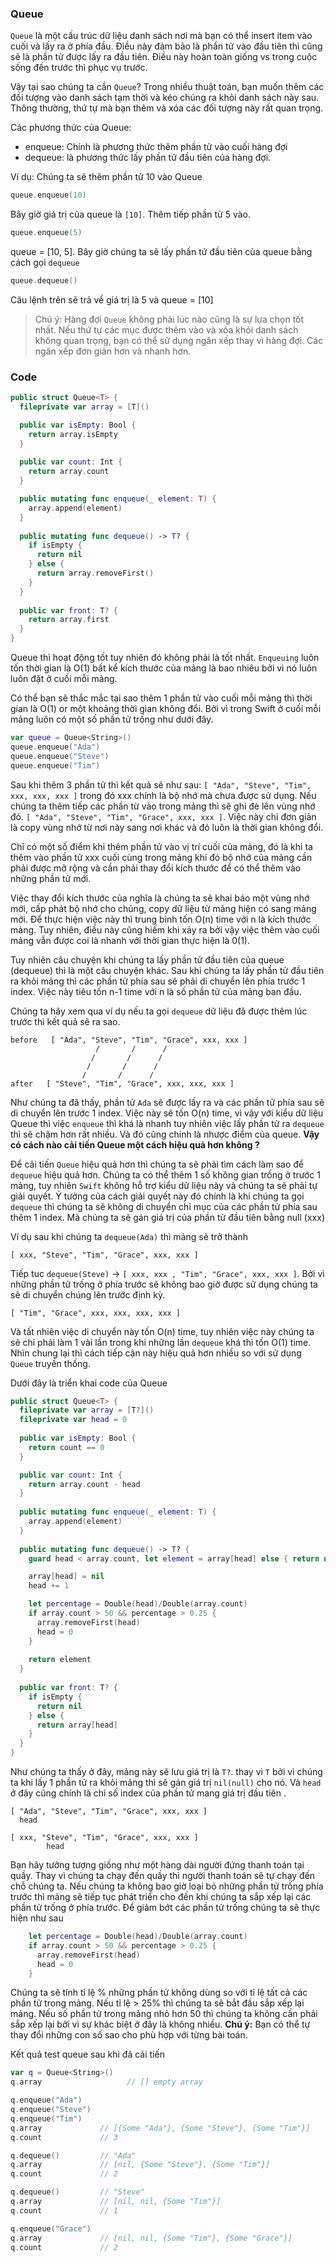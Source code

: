 ### Queue 
`Queue` là một cấu trúc dữ liệu danh sách nơi mà bạn có thể insert item vào cuối và lấy ra ở phía đầu. Điều này đảm bảo là phần tử vào đầu tiên thì cũng sẽ là phần tử được lấy ra đầu tiên. Điều này hoàn toàn giống vs trong cuộc sống đến trước thì phục vụ trước.

Vậy tại sao chúng ta cần `Queue`? Trong nhiều thuật toán, bạn muốn thêm các đối tượng vào danh sách tạm thời và kéo chúng ra khỏi danh sách này sau. Thông thường, thứ tự mà bạn thêm và xóa các đối tượng này rất quan trọng.

Các phương thức của Queue:
- enqueue: Chính là phương thức thêm phần tử vào cuối hàng đợi 
- dequeue: là phương thức lấy phần tử đầu tiên của hàng đợi. 

Ví dụ: Chúng ta sẽ thêm phần tử 10 vào Queue

```swift 
queue.enqueue(10)
```

Bây giờ giá trị của queue là `[10]`. Thêm tiếp phần tử 5 vào.

```swift 
queue.enqueue(5)
```

queue = [10, 5]. Bây giờ chúng ta sẽ lấy phần tử đầu tiên của queue bằng cách gọi `dequeue`

```swift
queue.dequeue()
```
Câu lệnh trên sẽ trả về giá trị là 5 và queue = [10]


> Chú ý: Hàng đợi `Queue` không phải lúc nào cũng là sự lựa chọn tốt nhất. Nếu thứ tự các mục được thêm vào và xóa khỏi danh sách không quan trọng, bạn có thể sử dụng ngăn xếp thay vì hàng đợi. Các ngăn xếp đơn giản hơn và nhanh hơn.

### Code 

```swift 
public struct Queue<T> {
  fileprivate var array = [T]()

  public var isEmpty: Bool {
    return array.isEmpty
  }
  
  public var count: Int {
    return array.count
  }

  public mutating func enqueue(_ element: T) {
    array.append(element)
  }
  
  public mutating func dequeue() -> T? {
    if isEmpty {
      return nil
    } else {
      return array.removeFirst()
    }
  }
  
  public var front: T? {
    return array.first
  }
}
```

Queue thì hoạt động tốt tuy nhiên đó không phải là tốt nhất.
`Enqueuing` luôn tốn thời gian là O(1) bất kể kích thước của mảng là bao nhiêu bởi vì nó luôn luôn đặt ở cuối mỗi mảng.

Có thể bạn sẽ thắc mắc tại sao thêm 1 phần tử vào cuối mỗi mảng thì thời gian là O(1) or một khoảng thời gian không đổi. Bởi vì trong Swift ở cuối mỗi mảng luôn có một số phần tử trống như dưới đây.

```swift
var queue = Queue<String>()
queue.enqueue("Ada")
queue.enqueue("Steve")
queue.enqueue("Tim")
```
Sau khi thêm 3 phần tử thì kết quả sẽ như sau: `[ "Ada", "Steve", "Tim", xxx, xxx, xxx ]` trong đó xxx chính là bộ nhớ mà chưa được sử dụng. Nếu chúng ta thêm tiếp các phần từ vào trong mảng thì sẽ ghi đè lên vùng nhớ đó.  `[ "Ada", "Steve", "Tim", "Grace", xxx, xxx ]`. Việc này chỉ đơn giản là copy vùng nhớ từ nơi này sang nơi khác và đó luôn là thời gian không đổi.

Chỉ có một số điểm khi thêm phần tử vào vị trí cuối của mảng, đó là khi ta thêm vào phần tử xxx cuối cùng trong mảng khi đó bộ nhớ của mảng cần phải được mở rộng và cần phải thay đổi kích thước để có thể thêm vào những phần tử mới.

Việc thay đổi kích thước của nghĩa là chúng ta sẽ khai báo một vùng nhớ mới, cấp phát bộ nhớ cho chúng, copy dữ liệu từ mảng hiện có sang mảng mới. Để thực hiện việc này thì trung bình tốn O(n) time với n là kích thước mảng. Tuy nhiên, điều này cũng hiếm khi xảy ra bởi vậy việc thêm vào cuối mảng vẫn được coi là nhanh với thời gian thực hiện là 0(1).

Tuy nhiên câu chuyện khi chúng ta lấy phần tử đầu tiên của queue (dequeue) thì là một câu chuyện khác. Sau khi chúng ta lấy phần tử đầu tiên ra khỏi mảng thì các phần tử phía sau sẽ phải di chuyển lên phía trước 1 index. Việc này tiêu tốn n-1 time với n là số phần tử của mảng ban đầu. 

Chúng ta hãy xem qua ví dụ nếu ta gọi `dequeue` dữ liệu đã được thêm lúc trước thì kết quả sẽ ra sao.

```
before   [ "Ada", "Steve", "Tim", "Grace", xxx, xxx ]
                   /       /      /
                  /       /      /
                 /       /      /
                /       /      /
after   [ "Steve", "Tim", "Grace", xxx, xxx, xxx ]
```

Như chúng ta đã thấy, phần tử `Ada` sẽ được lấy ra và các phần tử phía sau sẽ di chuyển lên trước 1 index. Việc này sẽ tốn O(n) time, vì vậy với kiểu dữ liệu Queue thì việc `enqueue` thì khá là nhanh tuy nhiên việc lấy phần tử ra `dequeue` thì sẽ chậm hơn rất nhiều. Và đó cũng chính là nhược điểm của queue.
**Vậy có cách nào cải tiến Queue một cách hiệu quả hơn không ?**

Để cải tiến `Queue` hiệu quả hơn thì chúng ta sẽ phải tìm cách làm sao để `dequeue` hiệu quả hơn. Chúng ta có thể thêm 1 số không gian trống ở trước 1 mảng, tuy nhiên `Swift` không hỗ trợ kiểu dữ liệu này và chúng ta sẽ phải tự giải quyết.
Ý tưởng của cách giải quyết này đó chính là khi chúng ta gọi `dequeue` thì chúng ta sẽ không di chuyển chỉ mục của các phần tử phía sau thêm 1 index. Mà chúng ta sẽ gán giá trị của phần tử đầu tiên bằng null (xxx)


Ví dụ sau khi chúng ta `dequeue(Ada)` thì mảng sẽ trở thành 

```
[ xxx, "Steve", "Tim", "Grace", xxx, xxx ]
```
Tiếp tuc `dequeue(Steve)` -> `[ xxx, xxx , "Tim", "Grace", xxx, xxx ]`.
Bởi vì những phần tử trống ở phía trước sẽ không bao giờ được sử dụng chúng ta sẽ di chuyển chúng lên trước định kỳ. 

```
[ "Tim", "Grace", xxx, xxx, xxx, xxx ]
```
Và tất nhiên việc di chuyển này tốn O(n) time, tuy nhiên việc này chúng ta sẽ chỉ phải làm 1 vài lần trong khi những lần `dequeue` khá thì tốn O(1) time. Nhìn chung lại thì cách tiếp cận này hiệu quả hơn nhiều so với sử dụng `Queue` truyền thống.

Dưới đây là triển khai code của Queue
```swift
public struct Queue<T> {
  fileprivate var array = [T?]()
  fileprivate var head = 0
  
  public var isEmpty: Bool {
    return count == 0
  }

  public var count: Int {
    return array.count - head
  }
  
  public mutating func enqueue(_ element: T) {
    array.append(element)
  }
  
  public mutating func dequeue() -> T? {
    guard head < array.count, let element = array[head] else { return nil }

    array[head] = nil
    head += 1

    let percentage = Double(head)/Double(array.count)
    if array.count > 50 && percentage > 0.25 {
      array.removeFirst(head)
      head = 0
    }
    
    return element
  }
  
  public var front: T? {
    if isEmpty {
      return nil
    } else {
      return array[head]
    }
  }
}

```

Như chúng ta thấy ở đây, mảng này sẽ lưu giá trị là `T?`. thay vì `T` bởi vì chúng ta khi lấy 1 phần tử ra khỏi mảng thì sẽ gán giá trị `nil(null)` cho nó.  Và `head` ở đây cũng chính là chỉ số index của phần tử mang giá trị đầu tiên .

```
[ "Ada", "Steve", "Tim", "Grace", xxx, xxx ]
  head
```

```
[ xxx, "Steve", "Tim", "Grace", xxx, xxx ]
        head
```

Bạn hãy tưởng tượng giống như một hàng dài người đứng thanh toán tại quầy. Thay vì chúng ta chạy đến quầy thì người thanh toán sẽ tự chạy đến chỗ chúng ta. Nếu chúng ta không bao giờ loại bỏ những phần tử trống phía trước thì mảng sẽ tiếp tục phát triển cho đến khi chúng ta sắp xếp lại các phần tử trống ở phía trước. Để giảm bớt các phần tử trống chúng ta sẽ thực hiện như sau

```swift
    let percentage = Double(head)/Double(array.count)
    if array.count > 50 && percentage > 0.25 {
      array.removeFirst(head)
      head = 0
    }
```

Chúng ta sẽ tính tỉ lệ % những phần tử không dùng so với tỉ lệ tất cả các phần tử trong mảng. Nếu tỉ lệ > 25% thì chúng ta sẽ bắt đầu sắp xếp lại mảng. Nếu số phần tử trong mảng nhỏ hơn 50 thì chúng ta không cần phải sắp xếp lại bởi vì sự khác biệt ở đây là không nhiều. 
**Chú ý:** Bạn có thể tự thay đổi những con số sao cho phù hợp với từng bài toán.

Kết quả test queue sau khi đã cải tiến
```swift
var q = Queue<String>()
q.array                   // [] empty array

q.enqueue("Ada")
q.enqueue("Steve")
q.enqueue("Tim")
q.array             // [{Some "Ada"}, {Some "Steve"}, {Some "Tim"}]
q.count             // 3

q.dequeue()         // "Ada"
q.array             // [nil, {Some "Steve"}, {Some "Tim"}]
q.count             // 2

q.dequeue()         // "Steve"
q.array             // [nil, nil, {Some "Tim"}]
q.count             // 1

q.enqueue("Grace")
q.array             // [nil, nil, {Some "Tim"}, {Some "Grace"}]
q.count             // 2

```

